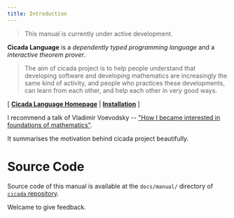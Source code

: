 ```yaml
---
title: Introduction
---
```


> This manual is currently under active development.

**Cicada Language** is a
*dependently typed programming language* and a
*interactive theorem prover*.

> The aim of cicada project is to help people understand that developing
> software and developing mathematics are increasingly the same kind of
> activity, and people who practices these developments, can learn from
> each other, and help each other in very good ways.

[ [**Cicada Language Homepage**](https://cicada-lang.org/)
| [**Installation**](./00.0-installation.md) ]

I recommend a talk of Vladimir Voevodsky -- ["How I became interested in foundations of mathematics"](https://readonly.link/articles/github.com/xieyuheng/inner/-/persons/vladimir-voevodsky/how-i-became-interested-in-foundations-of-mathematics.md).

It summarises the motivation behind cicada project beautifully.

# Source Code

Source code of this manual is available at
the `docs/manual/` directory of [`cicada` repository](https://github.com/cicada-lang/cicada).

Welcame to give feedback.
